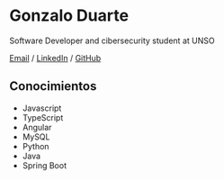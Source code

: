 # Gonzalo Duarte

Software Developer and cibersecurity student at UNSO

[Email](mailto:duartegonzalo96@gmail.com) / [LinkedIn](https://www.linkedin.com/in/duarteng/) / [GitHub](https://github.com/Megaboxt/)

## Conocimientos 

- Javascript
- TypeScript
- Angular
- MySQL
- Python
- Java
- Spring Boot